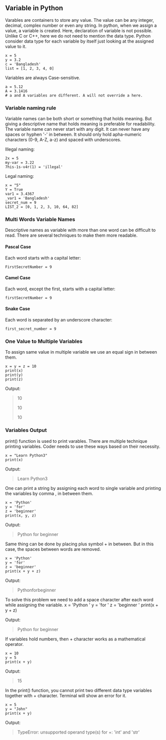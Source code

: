 ## Variable in Python
Varables are containers to store any value. The value can be any integer, decimal, complex number or even any string. In python, when we assign a value, a variable is created. Here, declaration of variable is not possible. Unlike C or C++, here we do not need to mention the data type. Python consider data type for each variable by itself just looking at the assigned value to it.

    x = 5
    y = 3.2
    c = 'Bangladesh'
    list = [1, 2, 3, 4, 0]

Variables are always Case-sensitive. 

    a = 5.12
    A = 3.1416
    # a and A variables are different. A will not override a here.

### Variable naming rule
Variable names can be both short or something that holds meaning. But giving a descriptive name that holds meaning is preferable for readability. 
The variable name can never start with any digit. It can never have any spaces or hyphen '-' in between. 
It should only hold apha-numeric characters (0-9, A-Z, a-z) and spaced with underscores. 

Illegal naming:
    
    2x = 5
    my-var = 3.22
    7his-1s-v4r(1) = 'illegal'

Legal naming:
    
    x = "5"
    Y = True
    var1 = 3.4367
    _var1 = 'Bangladesh'
    secret_num = 9
    LIST_2 = [0, 1, 2, 3, 10, 64, 82]

### Multi Words Variable Names
Descriptive names as variable with more than one word can be difficult to read. There are several techniques to make them more readable.
#### Pascal Case
Each word starts with a capital letter:

    FirstSecretNumber = 9
#### Camel Case
Each word, except the first, starts with a capital letter:

    firstSecretNumber = 9
#### Snake Case
Each word is separated by an underscore character:

	first_secret_number = 9

### One Value to Multiple Variables
To assign same value in multiple variable we use an equal sign in between them.

	x = y = z = 10
	print(x)
	print(y)
	print(z)
  
Output:
>10
>
>10
>
>10

### Variables Output
print() function is used to print varables. There are multiple technique printing variables. Coder needs to use these ways based on their necessity. 

	x = "Learn Python3"
	print(x)

Output: 
> Learn Python3

One can print a string by assigning each word to single variable and printing the variables by comma , in between them.

	x = 'Python'
	y = 'for'
	z = 'beginner'
	print(x, y, z)

Output:
> Python for beginner

Same thing can be done by placing plus symbol + in between. But in this case, the spaces between words are removed.

	x = 'Python'
	y = 'for'
	z = 'beginner'
	print(x + y + z)

Output:
> Pythonforbeginner

To solve this problem we need to add a space character after each word while assigning the variable.
	x = 'Python '
	y = 'for '
	z = 'beginner '
	print(x + y + z)

Output:
> Python for beginner

If variables hold numbers, then + character works as a mathematical operator.

	x = 10
	y = 5
	print(x + y)

Output:
> 15

In the print() function, you cannot print two different data type variables together with + character. Terminal will show an error for it.

	x = 5
	y = "John"
	print(x + y)

Output:
> TypeError: unsupported operand type(s) for +: 'int' and 'str'
